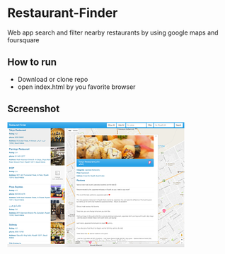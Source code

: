 # Restaurant-Finder

Web app search and filter nearby restaurants by using google maps and foursquare

## How to run

* Download or clone repo 
* open index.html by you favorite browser

## Screenshot

![Screen Shot](img/Screen.png)